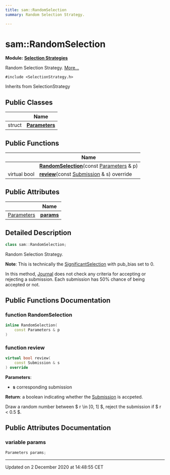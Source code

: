 ```yaml
---
title: sam::RandomSelection
summary: Random Selection Strategy.  

---
```


# sam::RandomSelection


**Module:** **[Selection Strategies](/doxygen/Modules/group___selection_strategies/)**

Random Selection Strategy.  [More...](#detailed-description)


`#include <SelectionStrategy.h>`


Inherits from SelectionStrategy



## Public Classes

|                | Name           |
| -------------- | -------------- |
| struct | **[Parameters](/doxygen/Classes/structsam_1_1_random_selection_1_1_parameters/)**  |








## Public Functions

|                | Name           |
| -------------- | -------------- |
|  | **[RandomSelection](/doxygen/Classes/classsam_1_1_random_selection/#function-randomselection)**(const [Parameters](/doxygen/Classes/structsam_1_1_random_selection_1_1_parameters/) & p)  |
| virtual bool | **[review](/doxygen/Classes/classsam_1_1_random_selection/#function-review)**(const [Submission](/doxygen/Classes/classsam_1_1_submission/) & s) override  |


## Public Attributes

|                | Name           |
| -------------- | -------------- |
| [Parameters](/doxygen/Classes/structsam_1_1_random_selection_1_1_parameters/) | **[params](/doxygen/Classes/classsam_1_1_random_selection/#variable-params)**  |






## Detailed Description

```cpp
class sam::RandomSelection;
```

Random Selection Strategy. 












**Note**: This is technically the [SignificantSelection](/doxygen/Classes/classsam_1_1_significant_selection/) with pub_bias set to 0. 














In this method, [Journal](/doxygen/Classes/classsam_1_1_journal/) does not check any criteria for accepting or rejecting a submission. Each submission has 50% chance of being accepted or not.









## Public Functions Documentation

### function RandomSelection

```cpp
inline RandomSelection(
    const Parameters & p
)
```





























### function review

```cpp
virtual bool review(
    const Submission & s
) override
```


**Parameters**: 

  * **s** corresponding submission 







**Return**: a boolean indicating whether the [Submission](/doxygen/Classes/classsam_1_1_submission/) is accpeted. 



















Draw a random number between $ r \in [0, 1] $, reject the submission if $ r < 0.5 $.




## Public Attributes Documentation

### variable params

```cpp
Parameters params;
```

































-------------------------------

Updated on  2 December 2020 at 14:48:55 CET